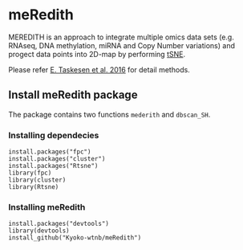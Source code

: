 # meRedith
MEREDITH is an approach to integrate multiple omics data sets (e.g. RNAseq, DNA methylation, miRNA and Copy Number variations) and progect data points into 2D-map by performing [tSNE](https://lvdmaaten.github.io/tsne/).

Please refer [E. Taskesen et al. 2016](http://www.nature.com/articles/srep24949) for detail methods.

## Install meRedith package
The package contains two functions `mederith` and `dbscan_SH`.

### Installing dependecies
```{r}
install.packages("fpc")
install.packages("cluster")
install.packages("Rtsne")
library(fpc)
library(cluster)
library(Rtsne)
```
### Installing meRedith
```(r)
install.packages("devtools")
library(devtools)
install_github("Kyoko-wtnb/meRedith")
```

